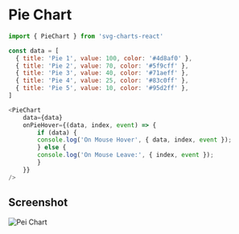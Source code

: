 # Pie Chart

```js
import { PieChart } from 'svg-charts-react'

const data = [
  { title: 'Pie 1', value: 100, color: '#4d8af0' },
  { title: 'Pie 2', value: 70, color: '#5f9cff' },
  { title: 'Pie 3', value: 40, color: '#71aeff' },
  { title: 'Pie 4', value: 25, color: '#83c0ff' },
  { title: 'Pie 5', value: 10, color: '#95d2ff' },
]

<PieChart
    data={data}
    onPieHover={(data, index, event) => {
        if (data) {
        console.log('On Mouse Hover', { data, index, event });
        } else {
        console.log('On Mouse Leave:', { index, event });
        }
    }}
/>
```

## Screenshot
![Pei Chart](https://github.com/kaansey/svg-charts-react/blob/master/screenshots/pie-chart.png?raw=true "Pie Chart")
